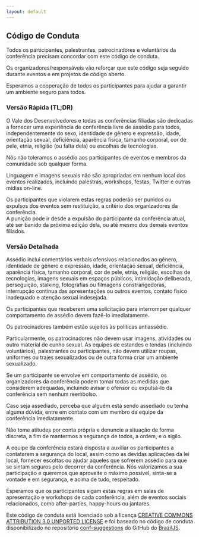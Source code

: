```yaml
---
layout: default
---
```


## Código de Conduta

Todos os participantes, palestrantes, patrocinadores e voluntários da
conferência precisam concordar com este código de conduta.  

Os organizadores/responsáveis vão reforçar que este código seja seguido durante
eventos e em projetos de código aberto.  

Esperamos a cooperação de todos os participantes para ajudar a garantir um
ambiente seguro para todos.  

### Versão Rápida (TL;DR)

O Vale dos Desenvolvedores e todas as conferências filiadas são dedicadas a
fornecer uma experiência de conferência livre de assédio para todos,
independentemente do sexo, identidade de gênero e expressão, idade, orientação
sexual, deficiência, aparência física, tamanho corporal, cor de pele, etnia,
religião (ou falta dela) ou escolhas de tecnologias.  

Nós não toleramos o assédio aos participantes de eventos e membros da comunidade
sob qualquer forma.  

Linguagem e imagens sexuais não são apropriadas em nenhum local dos eventos
realizados, incluindo palestras, workshops, festas, Twitter e outras mídias
on-line.  

Os participantes que violarem estas regras poderão ser punidos ou expulsos dos
eventos sem restituição, a critério dos organizadores da conferência.  
A punição pode ir desde a expulsão do participante da conferência atual, até ser
banido da próxima edição dela, ou até mesmo dos demais eventos filiados.

### Versão Detalhada

Assédio inclui comentários verbais ofensivos relacionados ao gênero, identidade
de gênero e expressão, idade, orientação sexual, deficiência, aparência física,
tamanho corporal, cor de pele, etnia, religião, escolhas de tecnologias, imagens
sexuais em espaços públicos, intimidação deliberada, perseguição, stalking,
fotografias ou filmagens constrangedoras, interrupção contínua das apresentações
ou outros eventos, contato físico inadequado e atenção sexual indesejada.

Os participantes que receberem uma solicitação para interromper qualquer
comportamento de assédio devem fazê-lo imediatamente.

Os patrocinadores também estão sujeitos às políticas antiassédio.  

Particularmente, os patrocinadores não devem usar imagens, atividades ou outro
material de cunho sexual. As equipes de estandes e tendas (incluindo
voluntários), palestrantes ou participantes, não devem utilizar roupas,
uniformes ou trajes sexualizados ou de outra forma criar um ambiente
sexualizado.

Se um participante se envolve em comportamento de assédio, os organizadores da
conferência podem tomar todas as medidas que considerem adequadas, incluindo
avisar o ofensor ou expulsá-lo da conferência sem nenhum reembolso.

Caso seja assediado, perceba que alguém está sendo assediado ou tenha alguma
dúvida, entre em contato com um membro da equipe da conferência imediatamente.

Não tome atitudes por conta própria e denuncie a situação de forma discreta, a
fim de mantermos a segurança de todos, a ordem, e o sigilo.

A equipe da conferência estará disposta a auxiliar os participantes a contatarem
a segurança do local, assim como as devidas aplicações da lei local,
fornecer escoltas ou ajudar aqueles que sofrerem assédio para que se sintam
seguros pelo decorrer da conferência. Nós valorizamos a sua participação e
queremos que aproveite o máximo possível, sinta-se a vontade e em segurança, e
acima de tudo, respeitado.

Esperamos que os participantes sigam estas regras em salas de apresentação e
workshops de cada conferência, além de eventos sociais relacionados, como
after-parties, happy-hours ou jantares.

Este código de conduta está licenciado sob a licença [CREATIVE COMMONS
ATTRIBUTION 3.0 UNPORTED LICENSE](https://creativecommons.org/licenses/by/3.0/)
e foi baseado no código de conduta disponibilizado no repositório
[conf-suggestions](https://github.com/braziljs/conf-suggestions) do GitHub do
[BrazilJS](https://github.com/braziljs).

